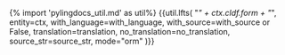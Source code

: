 {% import 'pylingdocs_util.md' as util%}
{{util.lfts(
    "<i>" + ctx.cldf.form + "</i>",
    entity=ctx,
    with_language=with_language,
    with_source=with_source or False,
    translation=translation,
    no_translation=no_translation,
    source_str=source_str,
    mode="orm"
)}}